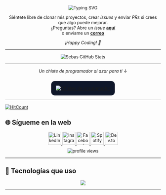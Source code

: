 <div align="center">

<img src="https://readme-typing-svg.demolab.com?font=Fira+Code&pause=1000&color=3B82F6&center=true&vCenter=true&width=600&lines=Bienvenido+a+mi+perfil+de+GitHub;Desarrollador+Web+y+de+Software;JavaScript+%7C+Node.js+%7C+SQL+%7C+React;Arduino+%26+ESP32;IDE:+VS+Code+%26+Windsurf" alt="Typing SVG" />

</div>

<div align="center">

Siéntete libre de clonar mis proyectos, crear *issues* y enviar *PRs* si crees que algo puede mejorar. <br>
¿Preguntas? Abre un *issue* <a href="https://github.com/zodiakoCEO/zodiakoCEO/issues/new"><b>aquí</b></a><br>
o envíame un <a href="mailto:st1001446920@gmail.com"><b>correo</b></a>  

<i>¡Happy Coding! 🚀</i>  

</div>

---

<div align="center">

<img align="center" src="https://github-readme-stats.vercel.app/api?username=zodiakoCEO&include_all_commits=true&count_private=true&show_icons=true&line_height=24&title_color=3B82F6&icon_color=8B5CF6&text_color=9CA3AF&bg_color=00000000" alt="Sebas GitHub Stats">

</div>

---

<div align="center">

<i>Un chiste de programador al azar para ti ↓</i>  

<div style="background-color:#0f172a; border-radius:12px; padding:15px; margin-top:10px; display:inline-block;">
  <a href="https://readme-jokes.vercel.app">
    <img src="https://readme-jokes.vercel.app/api?theme=dark&lang=es" alt="Chistes de programador" />
  </a>
</div>

</div>

---

[![HitCount](http://hits.dwyl.com/zodiakoCEO/zodiakoCEO.svg)](http://hits.dwyl.com/zodiakoCEO/zodiakoCEO)

## 🌐 Sígueme en la web

<div align="center">

<!-- Iconos redondos todos con skillicons (uniformes) -->
<a href="https://www.linkedin.com/in/TU_LINKEDIN" target="_blank">
  <img src="https://skillicons.dev/icons?i=linkedin" alt="LinkedIn" width="42" />
</a>
<a href="https://www.instagram.com/TU_INSTAGRAM" target="_blank">
  <img src="https://skillicons.dev/icons?i=instagram" alt="Instagram" width="42" />
</a>
<a href="https://www.facebook.com/TU_FACEBOOK" target="_blank">
  <img src="https://skillicons.dev/icons?i=facebook" alt="Facebook" width="42" />
</a>
<a href="https://open.spotify.com/user/TU_SPOTIFY" target="_blank">
  <img src="https://skillicons.dev/icons?i=spotify" alt="Spotify" width="42" />
</a>
<a href="https://dev.to/TU_DEVTO" target="_blank">
  <img src="https://skillicons.dev/icons?i=devto" alt="Dev.to" width="42" />
</a>

</div>

<!-- Contador de visitas: usar ghpvc (komarev) -->
<div align="center" style="margin-top:8px">
  <img src="https://komarev.com/ghpvc/?username=TU_USER&style=flat-square" alt="profile views" />
</div>



---

## 🚀 Tecnologías que uso

<div align="center">

<img src="https://skillicons.dev/icons?i=python,cpp,javascript,nodejs,react,html,css,arduino,mysql,vscode" />

</div>

---
